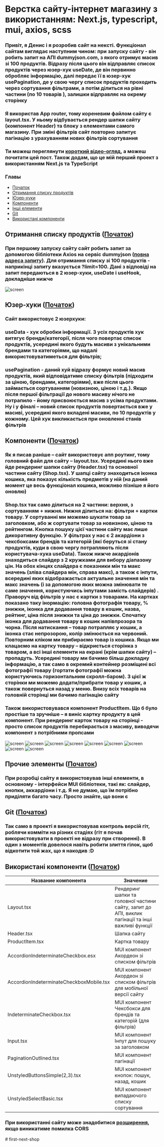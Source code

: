 <a name="Початок"></a>

# Верстка сайту-інтернет магазину з використанням: Next.js, typescript, mui, axios, scss

### Привіт, я Денис і я розробив сайт на нексті. Функціонал сайтам виглядає наступним чином: при запуску сайту - він робить запит на АПІ dummyjson.com, з якого отримує масив зі 100 продуктів. Відразу після цього він відправляє список продуктів через юзер-хук useDate, де він первинно обробляє інформацію, далі передає її в юзер-хук usePagination, де у свою чергу список продуктів проходить через сортування фільтрами, а потім ділиться на рівні частини (по 10 товарів ), залишки відправляє на окрему сторінку

### Я використав App router, тому кореневим файлом сайту є layout.tsx. У ньому відбувається рендер шапки сайту (компонент Header) та блоку з елементами самого магазину. При зміні фільтрів сайт повторно запитує пагінацію з урахуванням нових фільтрів сортування

### Ти можеш переглянути [короткий відео-огляд](https://youtu.be/7v63nQyv3Po), а можеш почитати цей пост. Також додам, що це мій перший проект з використанням Next.js та TypeScript

### Главы

- [Початок](#Початок)
- [Отримання списку продуктів](#получение_списка_продуктов)
- [Юзер-хуки](#Юзер-хуки)
- [Компоненти](#Компоненти)
- [Інші елементи](#Інші_елементи)
- [Git](#Git)
- [Використані компоненти](#компоненти_список)

<a name="получение_списка_продуктов"></a>

## Отримання списку продуктів ([Початок](#Початок))

### При першому запуску сайту сайт робить запит за допомогою бібліотеки Axios на сервіс dummyjson ([повна адреса запиту](https://dummyjson.com/products/?limit=100)). Для отримання списку зі 100 продуктів - наприкінці запиту вказується ?limit=100. Дані з відповіді на запит передаються в 2 юзер-хуки, useDate і useHook, докладніше нижче

![screen](https://github.com/DenisGradov/first-next-shop/blob/main/git-img/1.png)

<a name="Юзер-хуки"></a>

## Юзер-хуки ([Початок](#Початок))

### Сайт використовує 2 юзерхуки:

### useData - хук обробки інформації. З усіх продуктів хук витягує бренди/категорії, після чого повертає список продуктів, усередині якого будуть масиви з унікальними брендами та категоріями, що надалі використовуватиметься для фільтрів;

### usePagination - даний хуй відразу формує новий масив продуктів, який відповідатиме списку фільтрів (підходити за ціною, брендами, категоріями), вже після цього займається сортуванням (новизною, ціною і т.д.). Якщо після першої фільтрації до нового масиву нічого не потрапило - йому присвоюється масив з усіма продуктами. Ну і у фіналі – новий список продуктів повертається вже у масиві, усередині якого вкладені масиви, по 10 продуктів у кожному. Цей хук викликається при оновленні станів фільтрів

<a name="Компоненти"></a>

## Компоненти ([Початок](#Початок))

### Як я писав раніше – сайт використовує апп роутинг, тому головний файл для сайту – layout.tsx. Усередині нього вже йде рендеринг шапки сайту (Header.tsx) та основної частини сайту (Shop.tsx). У шапці сайту знаходиться іконка кошика, яка показує кількість предметів у ній (на даний момент це весь функціонал кошика, можливо пізніше я його оновлю)

### Shop.tsx так само ділиться на 2 частини: верхня, з сортуванням + нижня. Нижня ділиться на: фільтри + картки товару. У сортуванні ми можемо шукати товар за заголовком, або ж сортувати товар за новизною, ціною та рейтингом. Кнопка пошуку цієї частини сайту має лише дикоративну функцію. У фільтрах у нас є 2 акардіони з чексбоксами брендів та категорій (які беруться зі стану продуктів, куди в свою чергу потрапляють після користувача-хука useData). Також нижче акардіонів знаходиться слайдер з 2 кружками для вибору діапазону цін. На обох кінцях слайдера є показники мін та макс значень (зліва слайдера мін, справа макс), а також є інпути, всередині яких відображається актуальне значення мін та макс значень (і за допомогою яких можна змінювати те саме значення, користуючись інпутами замість слайдерів) . Праворуч від фільтрів у нас є картки з товарами. На картках показано таку інормацію: головна фотографія товару, % знижки, іконка для додавання товару в кошик, назва, рейтинг, ціна після знижки та ціна до знижки. Спочатку іконка для додавання товару в кошик напівпрозора та чорна. Після натискання – товар потрапляє у кошик, а іконка стає непрозорою, колір змінюється на червоний. Повторним кліком ми прибираємо товар із кошика. Якщо ми клацаємо на картку товару – відкриється сторінка з товаром, а всі інші елементи на екрані (крім шапки сайту) – пропадуть. Усередині товару ми бачимо більш докладну інформацію, а так само в окремий контейнер розміщені всі фотографії товару (гортати фотографії можна користуючись горизонтальним скролл-баром). З цієї ж сторінки ми можемо додати/прибрати товар у кошик, а також повернуться назад у меню. Внизу всіх товарів на головній сторінці ми бачимо пагінацію сайту

### Також використовувався компонент ProductItem. Що б було простіше та зручніше – я виніс картку продукту в цей компонент. При рендеринг карток товару на сторінці - просто список продуктів перебирається з масиву, виводячи компонент з потрібними пропсами

![screen](https://github.com/DenisGradov/first-next-shop/blob/main/git-img/2.png)
![screen](https://github.com/DenisGradov/first-next-shop/blob/main/git-img/3.png)
![screen](https://github.com/DenisGradov/first-next-shop/blob/main/git-img/4.png)
![screen](https://github.com/DenisGradov/first-next-shop/blob/main/git-img/5.png)
![screen](https://github.com/DenisGradov/first-next-shop/blob/main/git-img/6.png)
![screen](https://github.com/DenisGradov/first-next-shop/blob/main/git-img/7.png)
![screen](https://github.com/DenisGradov/first-next-shop/blob/main/git-img/8.png)
![screen](https://github.com/DenisGradov/first-next-shop/blob/main/git-img/9.png)
![screen](https://github.com/DenisGradov/first-next-shop/blob/main/git-img/10.png)
<br/>
<a name="Інші_елементи"></a>

## Прочие элементы ([Початок](#Початок))

### При розробці сайту я використовував інші елементи, в основному - інтерфейси MUI бібліотеки, такі як: слайдер, кнопки, аккардіони і т.д. Я не думаю, що їм потрібно приділяти багато часу. Просто знайте, що вони є

<a name="Git"></a>

## Git ([Початок](#Початок))

### Так само в проекті я використовував контроль версій гіт, роблячи комміти на різних стадіях (гіт я почав використовувати в проекті не відразу при створенні). В один з моментів довелося навіть робити злиття гілок, щоб відкотити той жах, що я накодив :D

<a name="компоненти_список"></a>

## Використані компоненти ([Початок](#Початок))

| Название компонента                      | Значение                                                                                          |
| ---------------------------------------- | ------------------------------------------------------------------------------------------------- |
| Layout.tsx                               | Рендеринг шапки та головної частини сайту, запит до АПІ, виклик пагінації та інші важливі функції |
| Header.tsx                               | Шапка сайту                                                                                       |
| ProductItem.tsx                          | Картка товару                                                                                     |
| AccordionIndeterminateCheckbox.еsx       | MUI компонент Акордеон зі списком фільтрів                                                        |
| AccordionIndeterminateCheckboxMobile.tsx | MUI компонент Акордеон зі списком фільтрів для мобільної версії сайту                             |
| IndeterminateCheckbox.tsx                | MUI компонент Чексбокси для брендів та категорій (для фільтрів)                                   |
| Input.tsx                                | MUI компонент Інпут для пошуку за заголовком                                                      |
| PaginationOutlined.tsx                   | MUI компонент пагінації                                                                           |
| UnstyledButtonsSimple(2,3).tsx           | MUI компонент кнопок: пошук, назад, кошик                                                         |
| UnstyledSelectBasic.tsx                  | MUI компонент випадаючого списку сортування                                                       |

### При використанні сайту може знадобитися [розширення](https://chrome.google.com/webstore/detail/allow-cors-access-control/lhobafahddgcelffkeicbaginigeejlf), якщо виникатиме помилка CORS

#   f i r s t - n e x t - s h o p 
 
 
